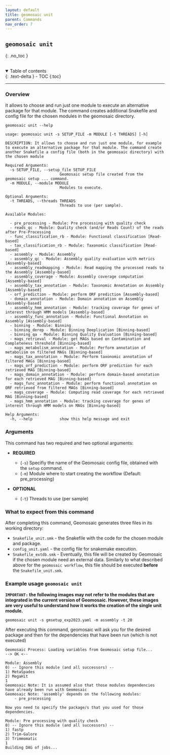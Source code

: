 ```yaml
---
layout: default
title: geomosaic unit
parent: Commands
nav_order: 7
---
```


## `geomosaic unit`
{: .no_toc }

<br>

<details open markdown="block">
  <summary>
    Table of contents
  </summary>
  {: .text-delta }
- TOC
{:toc}
</details>

-----

### Overview

It allows to choose and run just one module to execute an alternative package for that module. The command creates additional Snakefile and config file for the chosen modules in the geomosaic directory.

```
geomosaic unit --help
```

```
usage: geomosaic unit -s SETUP_FILE -m MODULE [-t THREADS] [-h]

DESCRIPTION: It allows to choose and run just one module, for example to execute an alternative package for that module. The command create another Snakefile a config file (both in the geomosaic directory) with the chosen module

Required Arguments:
  -s SETUP_FILE, --setup_file SETUP_FILE
                        Geomosaic setup file created from the geomosaic setup ... command.
  -m MODULE, --module MODULE
                        Modules to execute.

Optional Arguments:
  -t THREADS, --threads THREADS
                        Threads to use (per sample).

Available Modules:
  
  - pre_processing - Module: Pre processing with quality check
  - reads_qc - Module: Quality check (and/or Reads Count) of the reads after Pre-Processing
  - func_classification_rb - Module: Functional classification [Read-based]
  - tax_classification_rb - Module: Taxonomic classification [Read-based]
  - assembly - Module: Assembly
  - assembly_qc - Module: Assembly quality evaluation with metrics [Assembly-based]
  - assembly_readmapping - Module: Read mapping the processed reads to the Assembly [Assembly-based]
  - assembly_coverage - Module: Assembly coverage computation [Assembly-based]
  - assembly_tax_annotation - Module: Taxonomic Annotation on Assembly [Assembly-based]
  - orf_prediction - Module: perform ORF prediction [Assembly-based]
  - domain_annotation - Module: Domain annotation on Assembly [Assembly-based]
  - assembly_hmm_annotation - Module: tracking coverage for genes of interest through HMM models [Assembly-based]
  - assembly_func_annotation - Module: Functional Annotation on Assembly [Assembly-based]
  - binning - Module: Binning
  - binning_derep - Module: Binning Deeplication [Binning-based]
  - binning_qa - Module: Binning Quality Evaluation [Binning-based]
  - mags_retrieval - Module: get MAGs based on Contamination and Completeness threshold [Binning-based]
  - mags_metabolism_annotation - Module: Perform annotation of metabolism on filtered MAGs [Binning-based]
  - mags_tax_annotation - Module: Perform taxonomic annotation of filtered MAGs [Binning-based]
  - mags_orf_prediction - Module: perform ORF prediction for each retrieved MAG [Binning-based]
  - mags_domain_annotation - Module: perform domain-based annotation for each retrieved MAG [Binning-based]
  - mags_func_annotation - Module: perform functional annotation on ORF retrieved from filtered MAGs [Binning-based]
  - mags_coverage - Module: Computing read coverage for each retrieved MAG [Binning-based]
  - mags_hmm_annotation - Module: tracking coverage for genes of interest through HMM models on MAGs [Binning-based]

Help Arguments:
  -h, --help            show this help message and exit

```

### Arguments

This command has two required and two optional arguments:
- __REQUIRED__
    - (`-s`) Specifiy the name of the Geomosaic config file, obtained with the `setup` command.
    - (`-m`) Module where to start creating the workflow (Default: pre_processing)

- __OPTIONAL__
    - (`-t`) Threads to use (per sample)


### What to expect from this command
After completing this command, Geomosaic generates three files in its working directory:
- `Snakefile_unit.smk` - the Snakefile with the code for the chosen module and package.
- `config_unit.yaml` - the config file for snakemake execution.
- `Snakefile_extdb.smk` - Eventually, this file will be created by Geomosaic if the chosen module need an external data. Similarly to what described above for the `geomosaic workflow`, this file should be executed __before__ the `Snakefile_unit.smk`.

### Example usage `geomosaic unit`

**`IMPORTANT:` the following images may not refer to the modules that are integrated in the current version of Geomosaic. However, these images are very useful to understand how it works the creation of the single unit module.** 

```
geomosaic unit -s gmsetup_exp2023.yaml -m assembly -t 20
```

After executing this command, geomosaic will ask you for the desired package and then for the dependencies that have been run (which is not executed)

```
Geomosaic Process: Loading variables from Geomosaic setup file... 
--> OK <--

Module: Assembly
0) -- Ignore this module (and all successors) --
1) MetaSpades
2) MegaHit
1
Geomosaic Note: It is assumed also that those modules dependencies have already been run with Geomosaic
Geomosaic Note: 'assembly' depends on the following modules:
	- pre_processing

Now you need to specify the package/s that you used for those dependencies.

Module: Pre processing with quality check
0) -- Ignore this module (and all successors) --
1) fastp
2) Trim-Galore
3) Trimmomatic
1
Building DAG of jobs...
```

